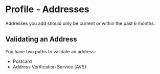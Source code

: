 # Profile - Addresses

Addresses you add should only be current or within the past 6 months.

##  Validating an Address

You have two paths to validate an address:

-   Postcard
-   Address Verification Service (AVS)